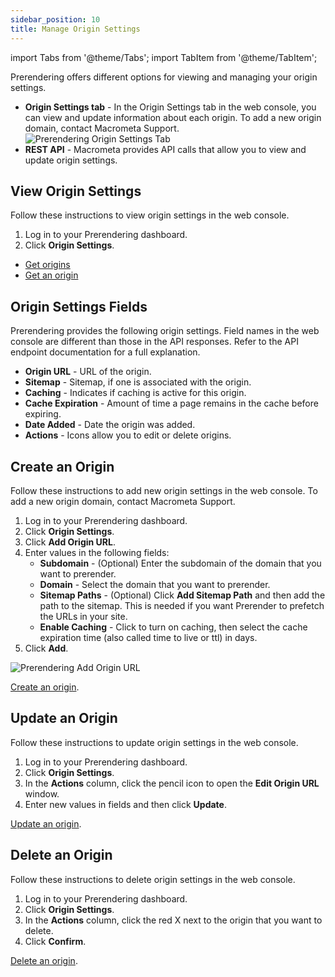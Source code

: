 ```yaml
---
sidebar_position: 10
title: Manage Origin Settings
---
```

import Tabs from '@theme/Tabs';
import TabItem from '@theme/TabItem';

Prerendering offers different options for viewing and managing your origin settings.

- **Origin Settings tab** - In the Origin Settings tab in the web console, you can view and update information about each origin. To add a new origin domain, contact Macrometa Support.
  ![Prerendering Origin Settings Tab](/img/prerendering/origin-settings.png)
- **REST API** - Macrometa provides API calls that allow you to view and update origin settings.

## View Origin Settings

<Tabs groupId="operating-systems">
<TabItem value="console" label="Web Console">

Follow these instructions to view origin settings in the web console.

1. Log in to your Prerendering dashboard.
2. Click **Origin Settings**.

</TabItem>
<TabItem value="api" label="REST API">

- [Get origins](https://www.macrometa.com/docs/apiPrerendering#/paths/api-prerender-v1-origins/get)
- [Get an origin](https://www.macrometa.com/docs/apiPrerendering#/paths/api-prerender-v1-origins-origin/get)

</TabItem>
</Tabs>

## Origin Settings Fields

Prerendering provides the following origin settings. Field names in the web console are different than those in the API responses. Refer to the API endpoint documentation for a full explanation.

- **Origin URL** - URL of the origin.
- **Sitemap** - Sitemap, if one is associated with the origin.
- **Caching** - Indicates if caching is active for this origin.
- **Cache Expiration** - Amount of time a page remains in the cache before expiring.
- **Date Added** - Date the origin was added.
- **Actions** - Icons allow you to edit or delete origins.

## Create an Origin

<Tabs groupId="operating-systems2">
<TabItem value="console" label="Web Console">

Follow these instructions to add new origin settings in the web console. To add a new origin domain, contact Macrometa Support.

1. Log in to your Prerendering dashboard.
2. Click **Origin Settings**.
3. Click **Add Origin URL**.
4. Enter values in the following fields:
   - **Subdomain** - (Optional) Enter the subdomain of the domain that you want to prerender.
   - **Domain** - Select the domain that you want to prerender.
   - **Sitemap Paths** - (Optional) Click **Add Sitemap Path** and then add the path to the sitemap. This is needed if you want Prerender to prefetch the URLs in your site.
   - **Enable Caching** - Click to turn on caching, then select the cache expiration time (also called time to live or ttl) in days.
5. Click **Add**.

![Prerendering Add Origin URL](/img/prerendering/add-origin-url.png)

</TabItem>
<TabItem value="api" label="REST API">

[Create an origin](https://www.macrometa.com/docs/apiPrerendering#/paths/api-prerender-v1-origins/post).

</TabItem>
</Tabs>

## Update an Origin

<Tabs groupId="operating-systems3">
<TabItem value="console" label="Web Console">

Follow these instructions to update origin settings in the web console.

1. Log in to your Prerendering dashboard.
2. Click **Origin Settings**.
3. In the **Actions** column, click the pencil icon to open the **Edit Origin URL** window.
4. Enter new values in fields and then click **Update**.

</TabItem>
<TabItem value="api" label="REST API">

[Update an origin](https://www.macrometa.com/docs/apiPrerendering#/paths/api-prerender-v1-origins-origin/patch).

</TabItem>
</Tabs>

## Delete an Origin

<Tabs groupId="operating-systems4">
<TabItem value="console" label="Web Console">

Follow these instructions to delete origin settings in the web console.

1. Log in to your Prerendering dashboard.
2. Click **Origin Settings**.
3. In the **Actions** column, click the red X next to the origin that you want to delete.
4. Click **Confirm**.

</TabItem>
<TabItem value="api" label="REST API">

[Delete an origin](https://www.macrometa.com/docs/apiPrerendering#/paths/api-prerender-v1-origins-origin/delete).

</TabItem>
</Tabs>
